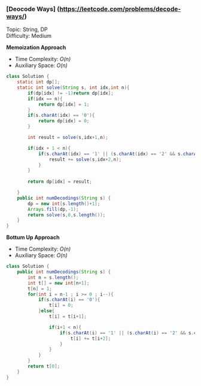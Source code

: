 ### [Deocode Ways] (https://leetcode.com/problems/decode-ways/)
Topic: String, DP  
Difficulty: Medium

**Memoization Approach**

- Time Complexity: *O(n)*
- Auxiliary Space: *O(n)*

```java
class Solution {
    static int dp[];
    static int solve(String s, int idx,int n){
        if(dp[idx] != -1)return dp[idx];
        if(idx == n){
            return dp[idx] = 1;
        }
        if(s.charAt(idx) == '0'){
            return dp[idx] = 0;
        }

        int result = solve(s,idx+1,n);

        if(idx + 1 < n){
            if(s.charAt(idx) == '1' || (s.charAt(idx) == '2' && s.charAt(idx+1) <= '6')){
                result += solve(s,idx+2,n);
            }
        }
        
        return dp[idx] = result;

    }
    public int numDecodings(String s) {
        dp = new int[s.length()+1];
        Arrays.fill(dp,-1);
        return solve(s,0,s.length());
    }
}
```

**Bottum Up Approach**

- Time Complexity: *O(n)*
- Auxiliary Space: *O(n)*

```java
class Solution {
    public int numDecodings(String s) {
        int n = s.length();
        int t[] = new int[n+1];
        t[n] = 1;
        for(int i = n-1 ; i >= 0 ; i--){
            if(s.charAt(i) == '0'){
                t[i] = 0;
            }else{
                t[i] = t[i+1];

                if(i+1 < n){
                    if(s.charAt(i) == '1' || (s.charAt(i) == '2' && s.charAt(i+1) <= '6')){
                        t[i] += t[i+2];
                    }
                }
            }
        }
        return t[0];
    }
}
```